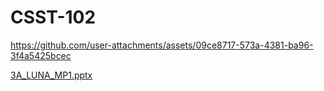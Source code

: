 # CSST-102 


https://github.com/user-attachments/assets/09ce8717-573a-4381-ba96-3f4a5425bcec

[3A_LUNA_MP1.pptx](https://github.com/user-attachments/files/17005569/3A_LUNA_MP1.pptx)
